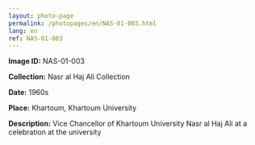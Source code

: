 ```yaml
---
layout: photo-page
permalink: /photopages/en/NAS-01-003.html
lang: en
ref: NAS-01-003
---
```


**Image ID:** NAS-01-003

**Collection:** Nasr al Haj Ali Collection

**Date:** 1960s

**Place:** Khartoum, Khartoum University

**Description:** Vice Chancellor of Khartoum University Nasr al Haj Ali at a celebration at the university

